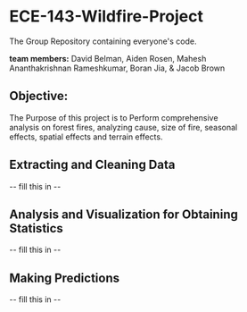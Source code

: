 # ECE-143-Wildfire-Project
The Group Repository containing everyone's code.

**team members:** David Belman, Aiden Rosen, Mahesh <br> 
Ananthakrishnan Rameshkumar, Boran Jia, & Jacob Brown <br>


## Objective: 
The Purpose of this project is to Perform comprehensive <br> 
analysis on forest fires, analyzing cause, size of fire, seasonal <br> effects, spatial effects and terrain 
effects. 

## Extracting and Cleaning Data
 -- fill this in -- 

## Analysis and Visualization for Obtaining Statistics
 -- fill this in --

## Making Predictions
 -- fill this in -- 

